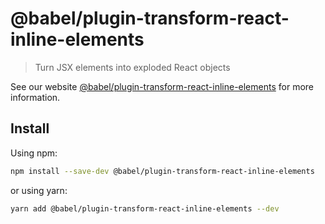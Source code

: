 # @babel/plugin-transform-react-inline-elements

> Turn JSX elements into exploded React objects

See our website [@babel/plugin-transform-react-inline-elements](https://babeljs.io/docs/babel-plugin-transform-react-inline-elements) for more information.

## Install

Using npm:

```sh
npm install --save-dev @babel/plugin-transform-react-inline-elements
```

or using yarn:

```sh
yarn add @babel/plugin-transform-react-inline-elements --dev
```
